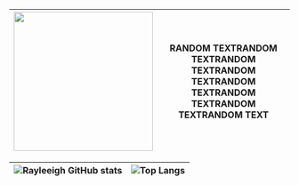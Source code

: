 | <img src="https://github.com/user-attachments/assets/c96541c9-cfc6-48d9-9ab7-c71065b465a2" width="250"> |RANDOM TEXTRANDOM TEXTRANDOM TEXTRANDOM TEXTRANDOM TEXTRANDOM TEXTRANDOM TEXTRANDOM TEXT |
|-|-|

|![Rayleeigh GitHub stats](https://github-readme-stats-git-masterorgs-github-readme-stats-team.vercel.app/api?username=rayleeigh&theme=dark&show_icons=true&hide_border=true&layout=compact&include_orgs=true)|![Top Langs](https://github-readme-stats-git-masterorgs-github-readme-stats-team.vercel.app/api/top-langs/?username=rayleeigh&include_orgs=true&theme=dark&show_icons=true&hide_border=true&layout=compact)|
|-|-|

